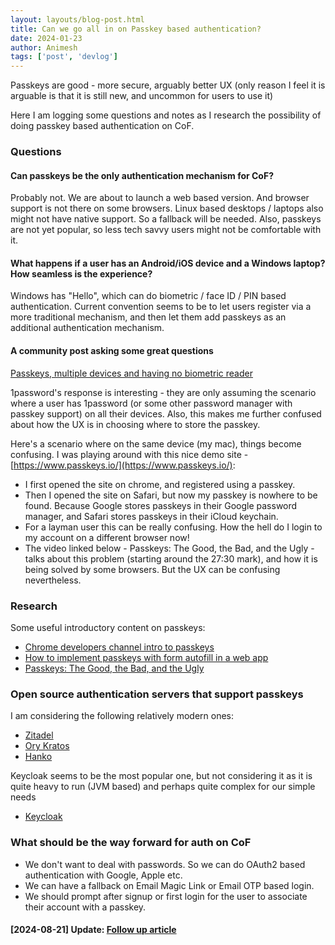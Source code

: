 ```yaml
---
layout: layouts/blog-post.html
title: Can we go all in on Passkey based authentication?
date: 2024-01-23
author: Animesh
tags: ['post', 'devlog']
---
```

Passkeys are good - more secure, arguably better UX (only reason I feel it is arguable is that it is still new, 
and uncommon for users to use it)

Here I am logging some questions and notes as I research the possibility of doing passkey based authentication on CoF.

### Questions

#### Can passkeys be the only authentication mechanism for CoF?
Probably not. We are about to launch a web based version. And browser support is not there on some browsers. 
Linux based desktops / laptops also might not have native support. So a fallback will be needed. Also, passkeys
are not yet popular, so less tech savvy users might not be comfortable with it.

#### What happens if a user has an Android/iOS device and a Windows laptop? How seamless is the experience? 
Windows has "Hello", which can do biometric / face ID / PIN based authentication. Current convention seems to 
be to let users register via a more traditional mechanism, and then let them add passkeys as an additional
authentication mechanism.

#### A community post asking some great questions 
[Passkeys, multiple devices and having no biometric reader](https://1password.community/discussion/140654/passkeys-multiple-devices-and-having-no-biometric-reader)

1password's response is interesting - they are only assuming the scenario where a user has 1password (or some other 
password manager with passkey support) on all their devices. Also, this makes me further confused about how the UX
is in choosing where to store the passkey. 

Here's a scenario where on the same device (my mac), things become confusing. I was playing around with this nice
demo site - [https://www.passkeys.io/](https://www.passkeys.io/):
- I first opened the site on chrome, and registered using a passkey.
- Then I opened the site on Safari, but now my passkey is nowhere to be found. Because Google stores passkeys 
  in their Google password manager, and Safari stores passkeys in their iCloud keychain.
- For a layman user this can be really confusing. How the hell do I login to my account on a different 
  browser now!
- The video linked below - Passkeys: The Good, the Bad, and the Ugly - talks about this problem (starting around the 
  27:30 mark), and how it is being solved by some browsers. But the UX can be confusing nevertheless.

### Research

Some useful introductory content on passkeys:
- [Chrome developers channel intro to passkeys](https://www.youtube.com/watch?v=SF8ueIn2Nlc)
- [How to implement passkeys with form autofill in a web app](https://www.youtube.com/watch?v=_qSCYiU_Yr4)
- [Passkeys: The Good, the Bad, and the Ugly](https://www.youtube.com/watch?v=knrEje81f68)

### Open source authentication servers that support passkeys

I am considering the following relatively modern ones:
- [Zitadel](https://github.com/zitadel/zitadel)
- [Ory Kratos](https://github.com/ory/kratos)
- [Hanko](https://github.com/teamhanko/hanko)

Keycloak seems to be the most popular one, but not considering it as it is quite heavy to run (JVM based) and
perhaps quite complex for our simple needs
- [Keycloak](https://github.com/keycloak/keycloak)

### What should be the way forward for auth on CoF

- We don't want to deal with passwords. So we can do OAuth2 based authentication with Google, Apple etc.
- We can have a fallback on Email Magic Link or Email OTP based login.
- We should prompt after signup or first login for the user to associate their account with a passkey.

#### [2024-08-21] Update: [Follow up article](/posts/passkeys-wtf)
